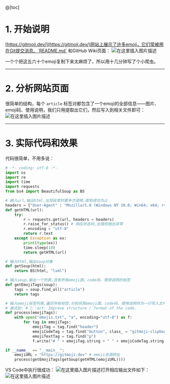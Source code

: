 @[toc]
# 1. 开始说明
[https://gitmoji.dev/](https://gitmoji.dev/)网站上展示了许多emoji，它们常被用在Git提交消息、`README.md` 和GitHub Wiki页面：
![在这里插入图片描述](https://img-blog.csdnimg.cn/c87b24502dd34cf0b72a744523638b9b.png?x-oss-process=image/watermark,type_ZmFuZ3poZW5naGVpdGk,shadow_10,text_aHR0cHM6Ly9ibG9nLmNzZG4ubmV0L215UmVhbGl6YXRpb24=,size_16,color_FFFFFF,t_70)

一个个把这五六十个emoji复制下来太麻烦了，所以用十几分钟写了个小爬虫。

---
# 2. 分析网站页面
很简单的结构，每个 `article` 标签对都包含了一个emoji的全部信息——图片、emoji码、使用说明，我们只用提取出它们，然后写入到相关文件即可：
![在这里插入图片描述](https://img-blog.csdnimg.cn/7b7428c3e474401e9620f67e52d1b4b9.png?x-oss-process=image/watermark,type_ZmFuZ3poZW5naGVpdGk,shadow_10,text_aHR0cHM6Ly9ibG9nLmNzZG4ubmV0L215UmVhbGl6YXRpb24=,size_16,color_FFFFFF,t_70)

---
# 3. 实际代码和效果
代码很简单，不用多说：
```py
# -*- coding: utf-8 -*-
import os
import re
import time
import requests
from bs4 import BeautifulSoup as BS

# 输入url,输出html,出现异常时要多次调用,直到成功为止
headers = {"User-Agent" : "Mozilla/5.0 (Windows NT 10.0; Win64; x64; rv:84.0) Gecko/20100101 Firefox/84.0"} 
def getHTML(url):
    try:
        r = requests.get(url, headers = headers)
        r.raise_for_status() # 响应状态码,出错则抛出异常
        r.encoding = "utf-8"
        return r.text
    except Exception as ex:
        print(type(ex))
        time.sleep(10)
        return getHTML(url)

# 输入html,输出soup对象
def getSoup(html):
    return BS(html, "lxml")

# 输入soup,输出一个列表,含有所有emoji图、code码、使用说明的标签
def getEmojiTags(soup):
    tags = soup.find_all("article")
    return tags

# 输入emoji标签列表,遍历所有标签,分别将其emoji图、code码、使用说明作为一行写入文件
# 格式如: # 🎨 :art: Improve structure / format of the code.
def process(emojiTags):
    with open("emojis.txt", "a", encoding="utf-8") as f:
        for tag in emojiTags:
            emojiTag = tag.find("header")
            emojiCodeTag = tag.find("button", class_ = "gitmoji-clipboard-code").code
            emojiTextTag = tag.find("p")
            f.write("# " + emojiTag.string + " " + emojiCodeTag.string + " " + emojiTextTag.string + "\n")

if __name__ == "__main__":
    emojiURL = "https://gitmoji.dev" # emoji资源网址
    process(getEmojiTags(getSoup(getHTML(emojiURL))))
```
VS Code中执行很成功：
![在这里插入图片描述](https://img-blog.csdnimg.cn/5b15cfa3382c412cbe8816072f04d0a5.png)打开相应输出文件如下：
![在这里插入图片描述](https://img-blog.csdnimg.cn/a1e8a6d82e804337929424e9d2e8ce6a.png?x-oss-process=image/watermark,type_ZmFuZ3poZW5naGVpdGk,shadow_10,text_aHR0cHM6Ly9ibG9nLmNzZG4ubmV0L215UmVhbGl6YXRpb24=,size_16,color_FFFFFF,t_70)

